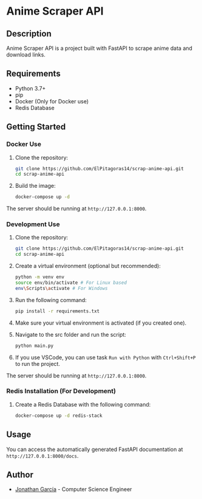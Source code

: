 # Anime Scraper API

## Description

Anime Scraper API is a project built with FastAPI to scrape anime data and download links.

## Requirements

- Python 3.7+
- pip
- Docker (Only for Docker use)
- Redis Database

## Getting Started

### Docker Use

1. Clone the repository:

   ```bash
   git clone https://github.com/ElPitagoras14/scrap-anime-api.git
   cd scrap-anime-api
   ```

2. Build the image:

   ```bash
   docker-compose up -d
   ```

The server should be running at `http://127.0.0.1:8000`.

### Development Use

1. Clone the repository:

   ```bash
   git clone https://github.com/ElPitagoras14/scrap-anime-api.git
   cd scrap-anime-api
   ```

2. Create a virtual environment (optional but recommended):

   ```bash
   python -m venv env
   source env/bin/activate # For Linux based
   env\Scripts\activate # For Windows
   ```

3. Run the following command:

   ```bash
   pip install -r requirements.txt
   ```

4. Make sure your virtual environment is activated (if you created one).

5. Navigate to the src folder and run the script:

   ```bash
   python main.py
   ```

6. If you use VSCode, you can use task `Run with Python` with `Ctrl+Shift+P` to run the project.

The server should be running at `http://127.0.0.1:8000`.

### Redis Installation (For Development)

1. Create a Redis Database with the following command:

   ```bash
   docker-compose up -d redis-stack
   ```

## Usage

You can access the automatically generated FastAPI documentation at `http://127.0.0.1:8000/docs`.

## Author

- [Jonathan García](https://github.com/ElPitagoras14) - Computer Science Engineer
